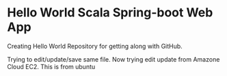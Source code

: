 Hello World Scala Spring-boot Web App
===========

Creating Hello World Repository for getting along with GitHub.

Trying to edit/update/save same file.
Now trying edit update from Amazone Cloud EC2.
This is from ubuntu
